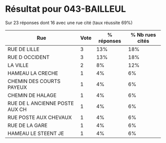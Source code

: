 # Résultat pour 043-BAILLEUL

Sur 23 réponses dont 16 avec une rue cité (taux réussite 69%)

| Rue | Vote | % réponses | % Nb rues cités|
|-----|------|------------|----------------|
| RUE DE LILLE | 3 | 13% | 18%|
| RUE D OCCIDENT | 3 | 13% | 18%|
| LA VILLE | 2 | 8% | 12%|
| HAMEAU LA CRECHE | 1 | 4% | 6%|
| CHEMIN DES COURTS PAYEUX | 1 | 4% | 6%|
| CHEMIN DE HALAGE | 1 | 4% | 6%|
| RUE DE L ANCIENNE POSTE AUX CH | 1 | 4% | 6%|
| RUE POSTE AUX CHEVAUX | 1 | 4% | 6%|
| RUE DE LA GARE | 1 | 4% | 6%|
| HAMEAU LE STEENT JE | 1 | 4% | 6%|

